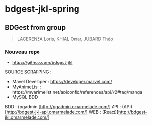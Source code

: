 # bdgest-jkl-spring

## BDGest from group

> LACERENZA Loris, KHIAL Omar, JUBARD Théo

### Nouveau repo

- https://github.com/bdgest-jkl

SOURCE SCRAPPING : 
- Mavel Developer : https://developer.marvel.com/
- MyAnimeList : https://myanimelist.net/apiconfig/references/api/v2#tag/manga
- MySQL BDD

BDD : (pgadmin)[http://pgadmin.omarmelade.com/]
API : (API)[http://bdgest-jkl-api.omarmelade.com/]
WEB : (React)[http://bdgest-jkl.omarmelade.com/]
